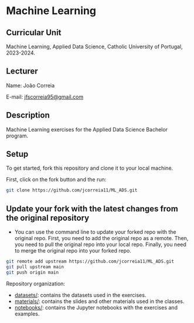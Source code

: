 # Machine Learning

## Curricular Unit
Machine Learning, Applied Data Science, Catholic University of Portugal, 2023-2024.

## Lecturer

Name: João Correia

E-mail: jfscorreia95@gmail.com


## Description
Machine Learning exercises for the Applied Data Science Bachelor program.

## Setup
To get started, fork this repository and clone it to your local machine.

First, click on the fork button and the run:

```bash
git clone https://github.com/jcorreia11/ML_ADS.git
```

## Update your fork with the latest changes from the original repository

- You can use the command line to update your forked repo with the original repo.
    First, you need to add the original repo as a remote.
    Then, you need to pull the original repo into your local repo.
    Finally, you need to merge the original repo into your forked repo.

```bash
git remote add upstream https://github.com/jcorreia11/ML_ADS.git
git pull upstream main
git push origin main
```

Repository organization:

- [datasets/](datasets): contains the datasets used in the exercises.
- [materials/](materials): contains the slides and other materials used in the classes.
- [notebooks/](notebooks): contains the Jupyter notebooks with the exercises and examples.
